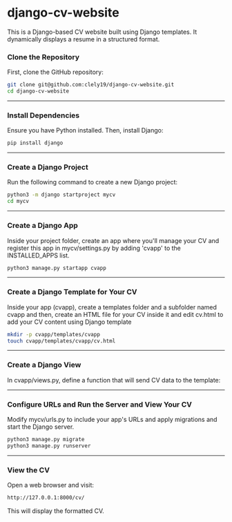 # django-cv-website

This is a Django-based CV website built using Django templates. It dynamically displays a resume in a structured format.


### Clone the Repository
First, clone the GitHub repository:

```bash
git clone git@github.com:clely19/django-cv-website.git
cd django-cv-website
```

---

### Install Dependencies
Ensure you have Python installed. Then, install Django:

```bash
pip install django
```

---
### Create a Django Project
Run the following command to create a new Django project:

```bash
python3 -m django startproject mycv
cd mycv
```

---
###  Create a Django App
Inside your project folder, create an app where you'll manage your CV and register this app in mycv/settings.py by adding 'cvapp' to the INSTALLED_APPS list.

```bash
python3 manage.py startapp cvapp
```


---
###  Create a Django Template for Your CV
Inside your app (cvapp), create a templates folder and a subfolder named cvapp and then, create an HTML file for your CV inside it and edit cv.html to add your CV content using Django template
```bash
mkdir -p cvapp/templates/cvapp
touch cvapp/templates/cvapp/cv.html
```

---
###  Create a Django View
In cvapp/views.py, define a function that will send CV data to the template:

---
###  Configure URLs and Run the Server and View Your CV
Modify mycv/urls.py to include your app's URLs and apply migrations and start the Django server.
```bash
python3 manage.py migrate
python3 manage.py runserver
```

---

### View the CV
Open a web browser and visit:

```bash
http://127.0.0.1:8000/cv/
```

This will display the formatted CV.
